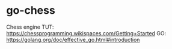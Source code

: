 # go-chess

Chess engine TUT: https://chessprogramming.wikispaces.com/Getting+Started
GO: https://golang.org/doc/effective_go.html#introduction